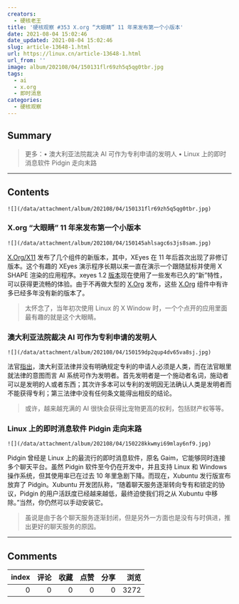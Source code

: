 ```yaml
---
creators:
  - 硬核老王
title: '硬核观察 #353 X.org “大眼睛” 11 年来发布第一个小版本'
date: 2021-08-04 15:02:46
date_updated: 2021-08-04 15:02:46
slug: article-13648-1.html
url: https://linux.cn/article-13648-1.html
url_from: ''
image: album/202108/04/150131flr69zh5q5qg0tbr.jpg
tags:
  - ai
  - x.org
  - 即时消息
categories:
  - 硬核观察
---
```


## Summary

> 更多：• 澳大利亚法院裁决 AI 可作为专利申请的发明人 • Linux 上的即时消息软件 Pidgin 走向末路

***

<!-- more -->

## Contents

`![](/data/attachment/album/202108/04/150131flr69zh5q5qg0tbr.jpg)`

### X.org “大眼睛” 11 年来发布第一个小版本

`![](/data/attachment/album/202108/04/150145ahlsagc6s3js8sam.jpg)`

[X.Org/X11](http://x.org/X11) 发布了几个组件的新版本，其中，XEyes 在 11 年后首次出现了非修订版本。这个有趣的 XEyes 演示程序长期以来一直在演示一个跟随鼠标并使用 X SHAPE 渲染的应用程序。xeyes 1.2 [版本](https://lists.x.org/archives/xorg-announce/2021-August/003101.html)现在使用了一些发布已久的“新”特性，可以获得更流畅的体验。由于不再做大型的 [X.Org](http://x.org/) 发布，这些 [X.Org](http://x.org/) 组件中有许多已经多年没有新的版本了。

> 
> 太怀念了，当年初次使用 Linux 的 X Window 时，一个个点开的应用里面最有趣的就是这个大眼睛。
> 
> 
> 

### 澳大利亚法院裁决 AI 可作为专利申请的发明人

`![](/data/attachment/album/202108/04/150159dp2qup4dv65va8sj.jpg)`

法官[指出](https://www.theregister.com/2021/08/02/ai_inventor_allowed_in_australia/)，澳大利亚法律并没有明确规定专利的申请人必须是人类，而在法官眼里就法律的意图而言 AI 系统可作为发明者。首先发明者是一个施动者名词，施动者可以是发明的人或者东西；其次许多本可以专利的发明因无法确认人类是发明者而不能获得专利；第三法律中没有任何条文能得出相反的结论。

> 
> 或许，越来越充满的 AI 很快会获得比宠物更高的权利，包括财产权等等。
> 
> 
> 

### Linux 上的即时消息软件 Pidgin 走向末路

`![](/data/attachment/album/202108/04/150228kkwmyi69mlay6nf9.jpg)`

Pidgin 曾经是 Linux 上的最流行的即时消息软件，原名 Gaim，它能够同时连接多个聊天平台。虽然 Pidgin 软件至今仍在开发中，并且支持 Linux 和 Windows 操作系统，但其使用率已在过去 10 年里急剧下降。而现在，Xubuntu 发行版宣布放弃了 Pidgin。Xubuntu 开发团队称，“随着聊天服务逐渐转向专有和锁定的协议，Pidgin 的用户活跃度已经越来越低，最终迫使我们将之从 Xubuntu 中移除。”当然，你仍然可以手动安装它。

> 
> 虽说是由于各个聊天服务逐渐封闭，但是另外一方面也是没有与时俱进，推出更好的聊天服务的原因。
> 
> 
>

***

## Comments


|   index |   评论 |   收藏 |   点赞 |   分享 |   浏览 |
|--------:|-------:|-------:|-------:|-------:|-------:|
|       0 |      0 |      0 |      0 |      0 |   3272 |
